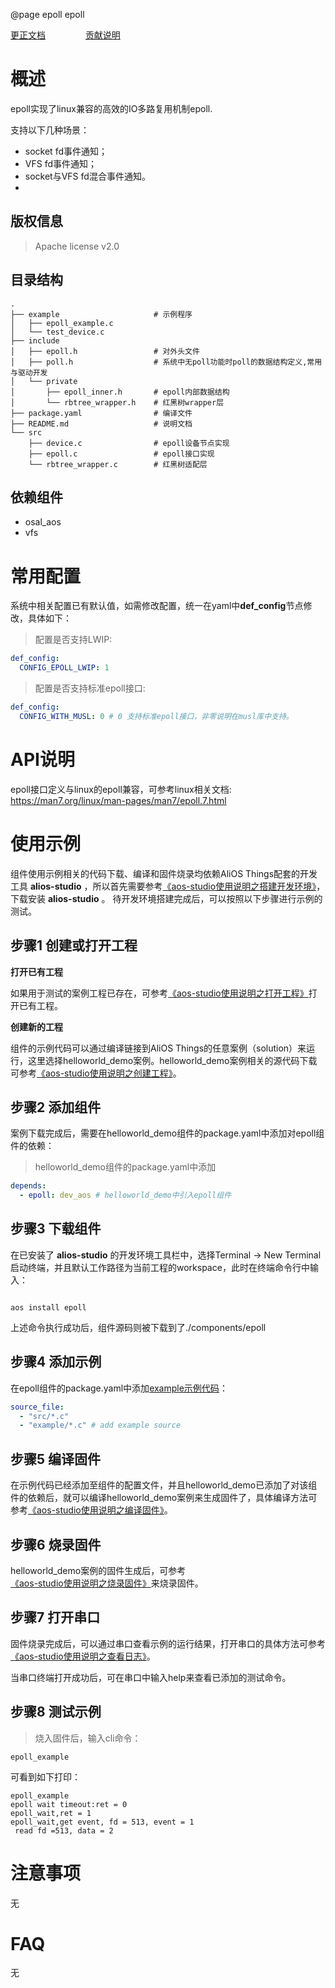 @page epoll epoll

[更正文档](https://gitee.com/alios-things/epoll/edit/rel_3.3.0/README.md) &emsp;&emsp;&emsp;&emsp; [贡献说明](https://g.alicdn.com/alios-things-3.3/doc/contribute_doc.html)

# 概述
epoll实现了linux兼容的高效的IO多路复用机制epoll.

支持以下几种场景：
- socket fd事件通知；
- VFS fd事件通知；
- socket与VFS fd混合事件通知。
-
## 版权信息
> Apache license v2.0

## 目录结构
```tree
.
├── example                     # 示例程序
│   ├── epoll_example.c
│   └── test_device.c
├── include
│   ├── epoll.h                 # 对外头文件
│   ├── poll.h                  # 系统中无poll功能时poll的数据结构定义,常用与驱动开发
│   └── private
│       ├── epoll_inner.h       # epoll内部数据结构
│       └── rbtree_wrapper.h    # 红黑树wrapper层
├── package.yaml                # 编译文件
├── README.md                   # 说明文档
└── src
    ├── device.c                # epoll设备节点实现
    ├── epoll.c                 # epoll接口实现
    └── rbtree_wrapper.c        # 红黑树适配层
```

## 依赖组件
* osal_aos
* vfs

# 常用配置
系统中相关配置已有默认值，如需修改配置，统一在yaml中**def_config**节点修改，具体如下：
> 配置是否支持LWIP:
```yaml
def_config:
  CONFIG_EPOLL_LWIP: 1
```
> 配置是否支持标准epoll接口:
```yaml
def_config:
  CONFIG_WITH_MUSL: 0 # 0 支持标准epoll接口，非零说明在musl库中支持。
```
# API说明
epoll接口定义与linux的epoll兼容，可参考linux相关文档:
https://man7.org/linux/man-pages/man7/epoll.7.html

# 使用示例
组件使用示例相关的代码下载、编译和固件烧录均依赖AliOS Things配套的开发工具 **alios-studio** ，所以首先需要参考[《aos-studio使用说明之搭建开发环境》](https://g.alicdn.com/alios-things-3.3/doc/setup_env.html)，下载安装 **alios-studio** 。
待开发环境搭建完成后，可以按照以下步骤进行示例的测试。

## 步骤1 创建或打开工程

**打开已有工程**

如果用于测试的案例工程已存在，可参考[《aos-studio使用说明之打开工程》](https://g.alicdn.com/alios-things-3.3/doc/open_project.html)打开已有工程。

**创建新的工程**

组件的示例代码可以通过编译链接到AliOS Things的任意案例（solution）来运行，这里选择helloworld_demo案例。helloworld_demo案例相关的源代码下载可参考[《aos-studio使用说明之创建工程》](https://g.alicdn.com/alios-things-3.3/doc/create_project.html)。

## 步骤2 添加组件

案例下载完成后，需要在helloworld_demo组件的package.yaml中添加对epoll组件的依赖：
> helloworld_demo组件的package.yaml中添加
```yaml
depends:
  - epoll: dev_aos # helloworld_demo中引入epoll组件
```

## 步骤3 下载组件

在已安装了 **alios-studio** 的开发环境工具栏中，选择Terminal -> New Terminal启动终端，并且默认工作路径为当前工程的workspace，此时在终端命令行中输入：

```shell

aos install epoll

```

上述命令执行成功后，组件源码则被下载到了./components/epoll

## 步骤4 添加示例

在epoll组件的package.yaml中添加[example示例代码](https://gitee.com/alios-things/epoll/tree/rel_3.3.0/example)：

```yaml
source_file:
  - "src/*.c"
  - "example/*.c" # add example source
```
## 步骤5 编译固件

在示例代码已经添加至组件的配置文件，并且helloworld_demo已添加了对该组件的依赖后，就可以编译helloworld_demo案例来生成固件了，具体编译方法可参考[《aos-studio使用说明之编译固件》](https://g.alicdn.com/alios-things-3.3/doc/build_project.html)。

## 步骤6 烧录固件

helloworld_demo案例的固件生成后，可参考[《aos-studio使用说明之烧录固件》](https://g.alicdn.com/alios-things-3.3/doc/burn_image.html)来烧录固件。

## 步骤7 打开串口

固件烧录完成后，可以通过串口查看示例的运行结果，打开串口的具体方法可参考[《aos-studio使用说明之查看日志》](https://g.alicdn.com/alios-things-3.3/doc/view_log.html)。

当串口终端打开成功后，可在串口中输入help来查看已添加的测试命令。

## 步骤8 测试示例
> 烧入固件后，输入cli命令：

```shell
epoll_example
```

可看到如下打印：
```shell
epoll_example
epoll wait timeout:ret = 0
epoll_wait,ret = 1
epoll_wait,get event, fd = 513, event = 1
 read fd =513, data = 2
```

# 注意事项
无

# FAQ
无
